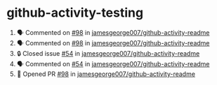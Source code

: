 # github-activity-testing

<!--START_SECTION:activity-->
1. 🗣 Commented on [#98](https://github.com/jamesgeorge007/github-activity-readme/pull/98#issuecomment-1575664700) in [jamesgeorge007/github-activity-readme](https://github.com/jamesgeorge007/github-activity-readme)
2. 🗣 Commented on [#98](https://github.com/jamesgeorge007/github-activity-readme/pull/98#issuecomment-1575661546) in [jamesgeorge007/github-activity-readme](https://github.com/jamesgeorge007/github-activity-readme)
3. 🔒 Closed issue [#54](https://github.com/jamesgeorge007/github-activity-readme/issues/54) in [jamesgeorge007/github-activity-readme](https://github.com/jamesgeorge007/github-activity-readme)
4. 🗣 Commented on [#54](https://github.com/jamesgeorge007/github-activity-readme/issues/54#issuecomment-1575166154) in [jamesgeorge007/github-activity-readme](https://github.com/jamesgeorge007/github-activity-readme)
5. 💪 Opened PR [#98](https://github.com/jamesgeorge007/github-activity-readme/pull/98) in [jamesgeorge007/github-activity-readme](https://github.com/jamesgeorge007/github-activity-readme)
<!--END_SECTION:activity-->
